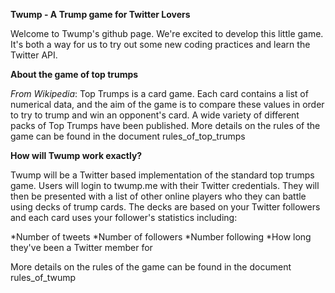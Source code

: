 **Twump - A Trump game for Twitter Lovers**

Welcome to Twump's github page. We're excited to develop this little game. It's both a way for us to try out some new coding practices and learn the Twitter API.

**About the game of top trumps**

_From Wikipedia_: Top Trumps is a card game. Each card contains a list of numerical data, and the aim of the game is to compare these values in order to try to trump and win an opponent's card. A wide variety of different packs of Top Trumps have been published. More details on the rules of the game can be found in the document rules_of_top_trumps

**How will Twump work exactly?**

Twump will be a Twitter based implementation of the standard top trumps game. Users will login to twump.me with their Twitter credentials. They will then be presented with a list of other online players who they can battle using decks of trump cards. The decks are based on your Twitter followers and each card uses your follower's statistics including:

*Number of tweets
*Number of followers
*Number following
*How long they've been a Twitter member for

More details on the rules of the game can be found in the document rules_of_twump



